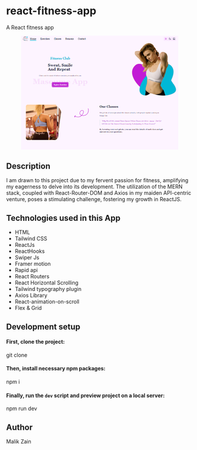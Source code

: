 # react-fitness-app
A React fitness app 
<figure>
  <img src="https://github.com/MalikZain1014/react-fitness-app/blob/main/react-fitness-app.PNG"/>
</figure>

## Description
I am drawn to this project due to my fervent passion for fitness, amplifying my eagerness to delve into its development. The utilization of the MERN stack, coupled with React-Router-DOM and Axios in my maiden API-centric venture, poses a stimulating challenge, fostering my growth in ReactJS.

## Technologies used in this App

<ul>
  <li>HTML</li>
  <li>Tailwind CSS</li>
  <li>ReactJs</li>
  <li>ReactHooks</li>
  <li>Swiper Js</li>
  <li>Framer motion</li>
  <li>Rapid api</li>
  <li>React Routers</li>
  <li>React Horizontal Scrolling</li>
  <li>Tailwind typography plugin</li>
  <li>Axios Library</li>
  <li>React-animation-on-scroll</li>
  <li>Flex & Grid</li>
</ul>

## Development setup

#### First, clone the project:
git clone 

#### Then, install necessary npm packages:
npm i

#### Finally, run the `dev` script and preview project on a local server:
npm run dev

## Author
<a  herf="https://www.linkedin.com/in/zain-ul-abideen-33bb132b0">Malik Zain</a>
